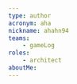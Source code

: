 ```yaml
---
type: author
acronym: aha
nickname: ahahn94
teams:
    - gameLog
roles: 
    - architect
aboutMe:
---
```

